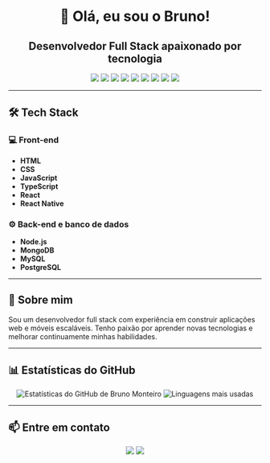 <h1 align="center">👋 Olá, eu sou o Bruno!</h1>
<h2 align="center">Desenvolvedor Full Stack apaixonado por tecnologia</h2>

<p align="center">
  <img src="https://img.shields.io/badge/-HTML-333333?style=flat&logo=HTML5" />
  <img src="https://img.shields.io/badge/-CSS-333333?style=flat&logo=CSS3&logoColor=1572B6" />
  <img src="https://img.shields.io/badge/-JavaScript-333333?style=flat&logo=javascript" />
  <img src="https://img.shields.io/badge/-TypeScript-333333?style=flat&logo=typescript&logoColor=2D79C7" />
  <img src="https://img.shields.io/badge/-React-333333?style=flat&logo=react" />
  <img src="https://img.shields.io/badge/-React%20Native-333333?style=flat&logo=react" />
  <img src="https://img.shields.io/badge/-Node.js-333333?style=flat&logo=node.js" />
  <img src="https://img.shields.io/badge/-NestJS-333333?style=flat&logo=nestjs&logoColor=E535AB" />
  <img src="https://img.shields.io/badge/-PostgreSQL-333333?style=flat&logo=postgresql" />
</p>

---

<h2>🛠 Tech Stack</h2>

<h3>💻 Front-end</h3>

- **HTML**
- **CSS**
- **JavaScript**
- **TypeScript**
- **React**
- **React Native**

<h3>⚙️ Back-end e banco de dados</h3>

- **Node.js**
- **MongoDB**
- **MySQL**
- **PostgreSQL**

---

<h2>🚀 Sobre mim</h2>

<p>
  Sou um desenvolvedor full stack com experiência em construir aplicações web e móveis escaláveis. Tenho paixão por aprender novas tecnologias e melhorar continuamente minhas habilidades.
</p>

---

<h2>📊 Estatísticas do GitHub</h2>

<p align="center">
  <img src="https://github-readme-stats.vercel.app/api?username=Brunoxd23&show_icons=true&theme=dracula" alt="Estatísticas do GitHub de Bruno Monteiro" />
  <img src="https://github-readme-stats.vercel.app/api/top-langs/?username=Brunoxd23&layout=compact&theme=dracula" alt="Linguagens mais usadas" />
</p>

---

<h2>📫 Entre em contato</h2>

<p align="center">
  <a href="https://www.linkedin.com/in/bruno-monteiro-52b174255/"><img src="https://img.shields.io/badge/-LinkedIn-0077B5?style=flat&logo=LinkedIn&logoColor=white" /></a>
  <a href="mailto:monteiro_1002outlook.pt"><img src="https://img.shields.io/badge/-Email-D14836?style=flat&logo=Gmail&logoColor=white" /></a>
</p>
